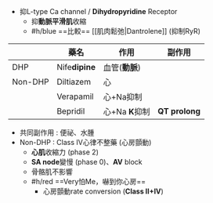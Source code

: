 - 抑L-type Ca channel / **Dihydropyridine** Receptor
	- 抑**動脈平滑肌**收縮
	- #h/blue ==比較== [[肌肉鬆弛|Dantrolene]] (抑制RyR)

|         | 藥名             | 作用           | 副作用            |
| ------- | -------------- | ------------ | -------------- |
| DHP     | Nife**dipine** | 血管(**動脈**)   |                |
| Non-DHP | Diltiazem      | 心            |                |
|         | Verapamil      | 心+Na抑制       |                |
|         | Bepridil       | 心+Na **K**抑制 | **QT prolong** |
- 共同副作用 : 便祕、水腫
- Non-DHP : Class IV心律不整藥 (心房顫動)
	- **心肌**收縮力 (phase 2)
	- **SA node**變慢 (phase 0)、**AV** block
	- 骨骼肌不影響
	- #h/red ==Very怕Me，嚇到你心房==
		- 心房顫動rate conversion (**Class II+IV**)